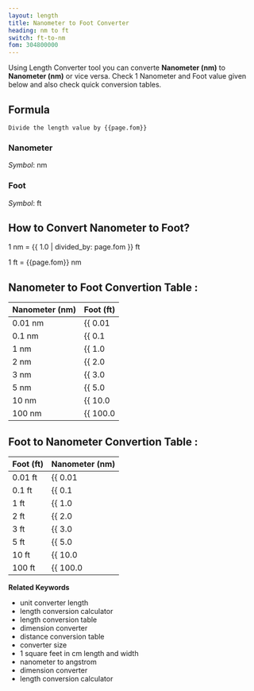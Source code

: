 ```yaml
---
layout: length
title: Nanometer to Foot Converter
heading: nm to ft
switch: ft-to-nm
fom: 304800000
---
```


Using Length Converter tool you can converte **Nanometer (nm)** to **Nanometer (nm)** or vice versa. Check 1 Nanometer and Foot value given below and also check quick conversion tables.

## Formula
`Divide the length value by {{page.fom}}`

### Nanometer
*Symbol*: nm

### Foot
*Symbol*: ft

## How to Convert Nanometer to Foot?
1 nm = {{ 1.0 | divided_by: page.fom }} ft

1 ft = {{page.fom}} nm

## Nanometer to Foot Convertion Table :

| Nanometer (nm) | Foot (ft) |
| ---- | ---- |
| 0.01 nm | {{ 0.01 | divided_by: page.fom | round: 12 }} ft |
| 0.1 nm | {{ 0.1 | divided_by: page.fom | round: 12 }} ft |
| 1 nm | {{ 1.0 | divided_by: page.fom | round: 12 }} ft |
| 2 nm | {{ 2.0 | divided_by: page.fom | round: 12 }} ft |
| 3 nm | {{ 3.0 | divided_by: page.fom | round: 12 }} ft |
| 5 nm | {{ 5.0 | divided_by: page.fom | round: 12 }} ft |
| 10 nm | {{ 10.0 | divided_by: page.fom | round: 12 }} ft |
| 100 nm | {{ 100.0 | divided_by: page.fom | round: 12 }} ft |

## Foot to Nanometer Convertion Table :

| Foot (ft) | Nanometer (nm) |
| ---- | ---- |
| 0.01 ft | {{ 0.01 | times: page.fom | round: 12 }} nm |
| 0.1 ft | {{ 0.1 | times: page.fom | round: 12 }} nm |
| 1 ft | {{ 1.0 | times: page.fom | round: 12 }} nm |
| 2 ft | {{ 2.0 | times: page.fom | round: 12 }} nm |
| 3 ft | {{ 3.0 | times: page.fom | round: 12 }} nm |
| 5 ft | {{ 5.0 | times: page.fom | round: 12 }} nm |
| 10 ft | {{ 10.0 | times: page.fom | round: 12 }} nm |
| 100 ft | {{ 100.0 | times: page.fom | round: 12 }} nm |

<script>
selectInput[0].selected = true
selectOutput[5].selected = true
</script>

  **Related Keywords**

  <ul class='relatedKeyword'>
    <li>unit converter length</li>
    <li>length conversion calculator</li>
    <li>length conversion table</li>
    <li>dimension converter</li>
    <li>distance conversion table</li>
    <li>converter size</li>
    <li>1 square feet in cm length and width</li>
    <li>nanometer to angstrom</li>
    <li>dimension converter</li>
    <li>length conversion calculator</li>
  </ul>
  